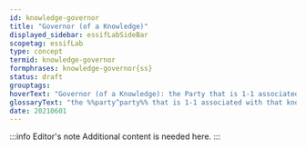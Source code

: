```yaml
---
id: knowledge-governor
title: "Governor (of a Knowledge)"
displayed_sidebar: essifLabSideBar
scopetag: essifLab
type: concept
termid: knowledge-governor
formphrases: knowledge-governor{ss}
status: draft
grouptags:
hoverText: "Governor (of a Knowledge): the Party that is 1-1 associated with that knowledge."
glossaryText: "the %%party^party%% that is 1-1 associated with that knowledge."
date: 20210601
---
```


:::info Editor's note
Additional content is needed here.
:::
